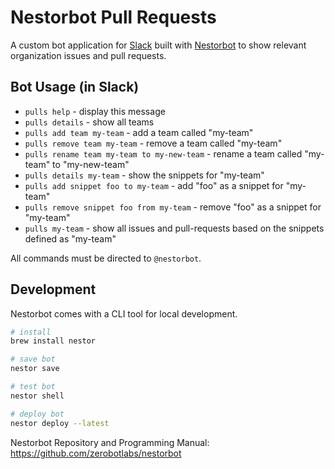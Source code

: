 # Nestorbot Pull Requests

A custom bot application for [Slack](https://slack.com/) built with [Nestorbot](https://www.asknestor.me/) to show relevant organization issues and pull requests.


## Bot Usage (in Slack)

- `pulls help` - display this message
- `pulls details` - show all teams
- `pulls add team my-team` - add a team called "my-team"
- `pulls remove team my-team` - remove a team called "my-team"
- `pulls rename team my-team to my-new-team` - rename a team called "my-team" to "my-new-team"
- `pulls details my-team` - show the snippets for "my-team"
- `pulls add snippet foo to my-team` - add "foo" as a snippet for "my-team"
- `pulls remove snippet foo from my-team` - remove "foo" as a snippet for "my-team"
- `pulls my-team` - show all issues and pull-requests based on the snippets defined as "my-team"

All commands must be directed to `@nestorbot`.


## Development

Nestorbot comes with a CLI tool for local development.

```sh
# install
brew install nestor

# save bot
nestor save

# test bot
nestor shell

# deploy bot
nestor deploy --latest
```

Nestorbot Repository and Programming Manual: https://github.com/zerobotlabs/nestorbot
